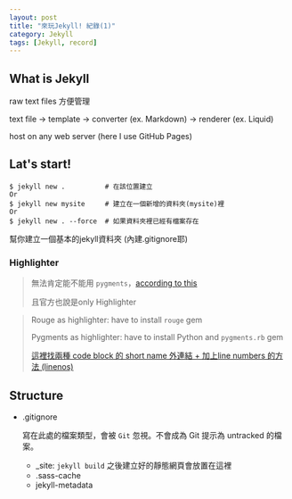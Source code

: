 ```yaml
---
layout: post
title: "來玩Jekyll! 紀錄(1)"
category: Jekyll
tags: [Jekyll, record]
---
```


## What is Jekyll

raw text files 方便管理

text file → template → converter (ex. Markdown) → renderer (ex. Liquid)

host on any web server (here I use GitHub Pages)

## Lat's start!

```
$ jekyll new .          # 在該位置建立
Or
$ jekyll new mysite     # 建立在一個新增的資料夾(mysite)裡
Or
$ jekyll new . --force  # 如果資料夾裡已經有檔案存在
```
幫你建立一個基本的jekyll資料夾 (內建.gitignore耶)

### Highlighter

> 無法肯定能不能用 `pygments`，[according to this][2KarmdownN'Rouge]
>
> 且官方也說是only Highlighter


> Rouge as highlighter: have to install `rouge` gem
>
> Pygments as highlighter: have to install Python and `pygments.rb` gem
>
> [這裡找兩種 code block 的 short name 外連結 + 加上line numbers 的方法 (linenos)](http://idratherbewriting.com/2016/02/21/bug-with-kramdown-and-rouge-with-github-pages/)

[2KarmdownN'Rouge]: http://idratherbewriting.com/2016/02/21/bug-with-kramdown-and-rouge-with-github-pages/#how-to-make-the-updates-to-use-kramdown-and-rouge

## Structure

* .gitignore

  寫在此處的檔案類型，會被 `Git` 忽視。不會成為 Git 提示為 untracked 的檔案。
  * _site: `jekyll build` 之後建立好的靜態網頁會放置在這裡
  * .sass-cache
  * jekyll-metadata
